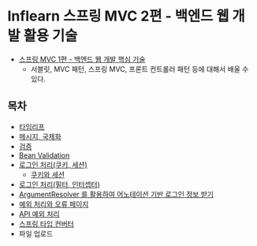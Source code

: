 # Inflearn 스프링 MVC 2편 - 백엔드 웹 개발 활용 기술

- [스프링 MVC 1편 - 백엔드 웹 개발 핵심 기술](https://github.com/BAEKJungHo/springmvc-project1)
  - 서블릿, MVC 패턴, 스프링 MVC, 프론트 컨트롤러 패턴 등에 대해서 배울 수 있다.

## 목차

- [타임리프](https://github.com/BAEKJungHo/springmvc-project2/blob/main/contents/01.%20%ED%83%80%EC%9E%84%EB%A6%AC%ED%94%84(Thymeleaf).md)
- [메시지, 국제화](https://github.com/BAEKJungHo/springmvc-project2/blob/main/contents/02.%20%EB%A9%94%EC%8B%9C%EC%A7%80%2C%20%EA%B5%AD%EC%A0%9C%ED%99%94.md)
- [검증](https://github.com/BAEKJungHo/springmvc-project2/blob/main/contents/03.%20%EA%B2%80%EC%A6%9D(Validation).md)
- [Bean Validation](https://github.com/BAEKJungHo/springmvc-project2/blob/main/contents/04.%20Bean%20Validation.md)
- [로그인 처리(쿠키, 세션)](https://github.com/BAEKJungHo/springmvc-project2/blob/main/contents/05.%20%EB%A1%9C%EA%B7%B8%EC%9D%B8%20%EC%B2%98%EB%A6%AC(%EC%BF%A0%ED%82%A4%2C%20%EC%84%B8%EC%85%98).md)
  - [쿠키와 세션](https://github.com/BAEKJungHo/tech-interview-study/blob/main/WEB/HTTP/02.%20%EC%BF%A0%ED%82%A4%EC%99%80%20%EC%84%B8%EC%85%98.md)
- [로그인 처리(필터, 인터셉터)](https://github.com/BAEKJungHo/springmvc-project2/blob/main/contents/06.%20%EB%A1%9C%EA%B7%B8%EC%9D%B8%20%EC%B2%98%EB%A6%AC(%ED%95%84%ED%84%B0%2C%20%EC%9D%B8%ED%84%B0%EC%85%89%ED%84%B0).md)
- [ArgumentResolver 를 활용하여 어노테이션 기반 로그인 정보 받기](https://github.com/BAEKJungHo/springmvc-project2/blob/main/contents/07.%20ArgumentResolver%20%EB%A5%BC%20%ED%99%9C%EC%9A%A9%ED%95%98%EC%97%AC%20%EC%96%B4%EB%85%B8%ED%85%8C%EC%9D%B4%EC%85%98%20%EA%B8%B0%EB%B0%98%20%EB%A1%9C%EA%B7%B8%EC%9D%B8%20%EC%A0%95%EB%B3%B4%20%EB%B0%9B%EA%B8%B0.md)
- [예외 처리와 오류 페이지](https://github.com/BAEKJungHo/springmvc-project2/blob/main/contents/08.%20%EC%98%88%EC%99%B8%20%EC%B2%98%EB%A6%AC%EC%99%80%20%EC%98%A4%EB%A5%98%20%ED%8E%98%EC%9D%B4%EC%A7%80.md)
- [API 예외 처리](https://github.com/BAEKJungHo/springmvc-project2/blob/main/contents/09.%20API%20%EC%98%88%EC%99%B8%20%EC%B2%98%EB%A6%AC.md)
- [스프링 타입 컨버터](https://github.com/BAEKJungHo/springmvc-project2/blob/main/contents/10.%20%EC%8A%A4%ED%94%84%EB%A7%81%20%ED%83%80%EC%9E%85%20%EC%BB%A8%EB%B2%84%ED%84%B0.md)
- 파일 업로드
